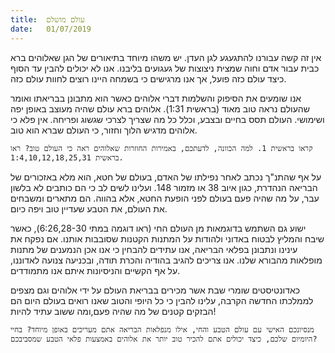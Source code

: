 ```yaml
---
title:  עולם מושלם
date:   01/07/2019
---
```


אין זה קשה עבורנו להתגעגע לגן העדן. יש משהו מיוחד בתיאורים של הגן שאלוהים ברא כבית עבור אדם וחוה שמצית ניצוצות של געגועים בליבנו. אנו לא יכולים להבין עד הסוף כיצד עולם כזה פועל, אך אנו מרגישים כי בשמחה היינו רוצים לחוות עולם כזה. 

אנו שומעים את הסיפוק והשלמות דברי אלוהים כאשר הוא מתבונן בבריאתו ואומר שהעולם נראה טוב מאוד (בראשית 1:31). אלוהים ברא עולם שהיה מעוצב באופן יפה ושימושי. העולם תסס בחיים ובצבע, וכלל כל מה שצריך לצרכי שגשוג ופריחה. אין פלא כי אלוהים מדגיש הלוך וחזור, כי העולם שברא הוא טוב.

`קראו בראשית 1. למה הכוונה, לדעתכם, באמירות החוזרות שאלוהים ראה כי העולם טוב? ראו בראשית 1:4,10,12,18,25,31.`

על אף שהתנ"ך נכתב לאחר נפילתו של האדם, בעולם של חטא, הוא מלא באזכורים של הבריאה הנהדרת, כגון איוב 38 או מזמור 148. ועלינו לשים לב כי הם כותבים לא בלשון עבר, על מה שהיה פעם בעולם לפני הופעת החטא, אלא בהווה. הם מתארים ומשבחים את העולם, את הטבע שעדיין טוב ויפה כיום. 

ישוע גם השתמש בדוגמאות מן העולם החי (ראו דוגמה במתי 6:26,28-30), כאשר שיבח והמליץ לבטוח באדוני ולהודות על המתנות הקטנות שסובבות אותנו. אם נפקח את עינינו ונתבונן בפלאי הבריאה, אנו עתידים להבחין כי אנו אכן הנמענים של מתנות מופלאות מהבורא שלנו. אנו צריכים להגיב בהודיה והכרת תודה, ובכניעה צנועה לאדוננו, על אף הקשיים והניסיונות איתם אנו מתמודדים. 

כאדונטיסטים שומרי שבת אשר מכירים בבריאת העולם על ידי אלוהים וגם מצפים לממלכתו החדשה הקרבה, עלינו להבין כי כל היופי והטוב שאנו רואים בעולם היום הם הבזקים קטנים של מה שהיה פעם,ומה ששוב עתיד להיות!

`מנסיונכם האישי עם עולם הטבע והחי, אילו מנפלאות הבריאה אתם מעריכים באופן מיוחד? בחיי היומיום שלכם, כיצד יכולים אתם להכיר טוב יותר את אלוהים באמצעות פלאי הטבע שמסביבכם?`